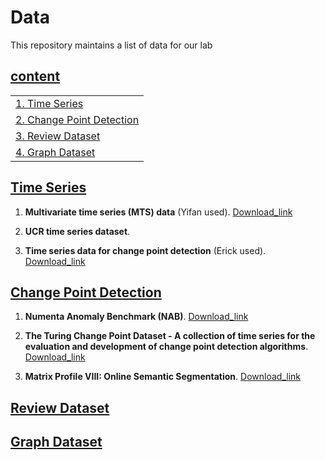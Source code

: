 # Data

This repository maintains a list of data for our lab

## [content](#content)

<table>
<tr><td colspan="2"><a href="#Time-Series">1. Time Series</a></td></tr> 
<tr><td colspan="2"><a href="#Time-Series">2. Change Point Detection </a></td></tr> 
<tr><td colspan="2"><a href="#Review-Dataset">3. Review Dataset</a></td></tr> 
<tr><td colspan="2"><a href="#Graph-Dataset">4. Graph Dataset</a></td></tr> 
</table>

## [Time Series](#content)
1. **Multivariate time series (MTS) data** (Yifan used). [Download_link](https://www.cs.nmsu.edu/kddlab/data/time_series/mts_data/)

1. **UCR time series dataset**.

1. **Time series data for change point detection** (Erick used). [Download_link](https://www.cs.nmsu.edu/kddlab/data/time_series/BOCPD2020.zip)

## [Change Point Detection](#content)

1. **Numenta Anomaly Benchmark (NAB)**. [Download_link](https://numenta.com/machine-intelligence-technology/numenta-anomaly-benchmark/)

1. **The Turing Change Point Dataset - A collection of time series for the evaluation and development of change point detection algorithms**. [Download_link](https://github.com/alan-turing-institute/TCPD/tree/master/datasets)

1. **Matrix Profile VIII: Online Semantic Segmentation**. [Download_link](https://sites.google.com/site/onlinesemanticsegmentation/) 

## [Review Dataset](#content)


## [Graph Dataset](#content)
